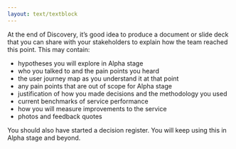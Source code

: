 ```yaml
---
layout: text/textblock
---
```


At the end of Discovery, it’s good idea to produce a document or slide deck that you can share with your stakeholders to explain how the team reached this point. This may contain:
- hypotheses you will explore in Alpha stage
- who you talked to and the pain points you heard
- the user journey map as you understand it at that point
- any pain points that are out of scope for Alpha stage
- justification of how you made decisions and the methodology you used
- current benchmarks of service performance
- how you will measure improvements to the service
- photos and feedback quotes

You should also have started a decision register. You will keep using this in Alpha stage and beyond.


